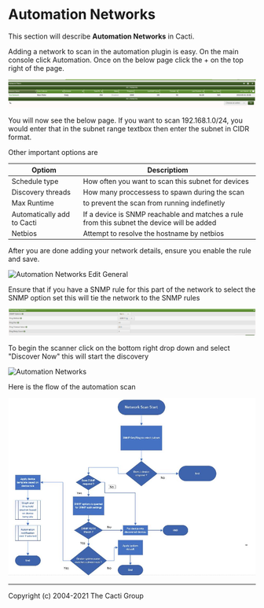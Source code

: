 # Automation Networks

This section will describe **Automation Networks** in Cacti.

Adding a network to scan in the automation plugin is easy. On the main console
click Automation. Once on the below page click the + on the top right of the page.

![Automation Networks](images/automation-network-main.png)

You will now see the below page. If you want to scan 192.168.1.0/24, you would
 enter that in the subnet range textbox then enter the subnet in CIDR format.

Other important options are

Optiom | Descriptiom
--- | ---
Schedule type | How often you want to scan this subnet for devices
Discovery threads | How many proccessess to spawn during the scan
Max Runtime | to prevent the scan from running indefinetly
Automatically add to Cacti | If a device is SNMP reachable and matches a rule from this subnet the device will be added
Netbios | Attempt to resolve the hostname by netbios

After you are done adding your network details, ensure you enable the rule and
save.

![Automation Networks Edit General](images/automation-networks-edit1.png)

Ensure that if you have a SNMP rule for this part of the network to select the
SNMP option set this will tie the network to the SNMP rules

![Automation Networks Edit General](images/automation-reachability-settings.png)

To begin the scanner click on the bottom right drop down and select "Discover
Now" this will start the discovery

![Automation Networks](images/automation-networks.png)

Here is the flow of the automation scan

![Automation Flow](images/automation-flow3.png)

---
<copy>Copyright (c) 2004-2021 The Cacti Group</copy>
